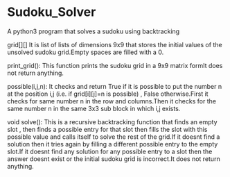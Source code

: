 # Sudoku_Solver
A python3 program that solves a sudoku using backtracking

grid[][]	It is list of lists of dimensions 9x9 that stores the initial values of the unsolved sudoku grid.Empty spaces are filled with a 0.
        
print_grid():	This function prints the sudoku grid in a 9x9 matrix formIt does not return anything.
        
possible(i,j,n):	It checks and return True if it is possible to put the number n at the position i,j (i.e.  if grid[i][j]=n is possible)  ,  False otherwise.First it checks for same number n in the row and columns.Then it checks for the same number n in the same 3x3 sub block in which i,j exists. 
       
void solve():		This is a recursive backtracking function that finds an empty slot , then finds a possible entry for that slot then fills the slot with this possible value and calls itself to solve the rest of the grid.If it doesnt find a solution then it tries again by filling a different possible entry to the empty slot.If it doesnt find any solution for any possible entry to a slot then the answer doesnt exist or the initial sudoku grid is incorrect.It does not return anything.

